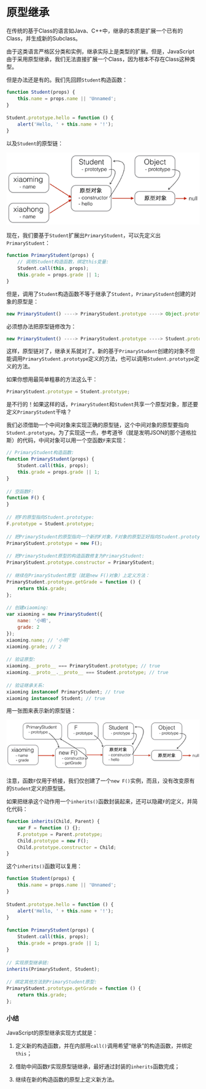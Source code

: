 # 原型继承

在传统的基于Class的语言如Java、C++中，继承的本质是扩展一个已有的Class，并生成新的Subclass。

由于这类语言严格区分类和实例，继承实际上是类型的扩展。但是，JavaScript由于采用原型继承，我们无法直接扩展一个Class，因为根本不存在Class这种类型。

但是办法还是有的。我们先回顾`Student`构造函数：

```js
function Student(props) {
    this.name = props.name || 'Unnamed';
}

Student.prototype.hello = function () {
    alert('Hello, ' + this.name + '!');
}
```

以及`Student`的原型链：

![](/img/proto_list.png)

现在，我们要基于`Student`扩展出`PrimaryStudent`，可以先定义出`PrimaryStudent`：

```js
function PrimaryStudent(props) {
    // 调用Student构造函数，绑定this变量:
    Student.call(this, props);
    this.grade = props.grade || 1;
}
```

但是，调用了`Student`构造函数不等于继承了`Student`，`PrimaryStudent`创建的对象的原型是：

```js
new PrimaryStudent() ----> PrimaryStudent.prototype ----> Object.prototype ----> null
```

必须想办法把原型链修改为：

```js
new PrimaryStudent() ----> PrimaryStudent.prototype ----> Student.prototype ----> Object.prototype ----> null
```

这样，原型链对了，继承关系就对了。新的基于`PrimaryStudent`创建的对象不但能调用`PrimaryStudent.prototype`定义的方法，也可以调用`Student.prototype`定义的方法。

如果你想用最简单粗暴的方法这么干：

```js
PrimaryStudent.prototype = Student.prototype;
```

是不行的！如果这样的话，`PrimaryStudent`和`Student`共享一个原型对象，那还要定义`PrimaryStudent`干啥？

我们必须借助一个中间对象来实现正确的原型链，这个中间对象的原型要指向`Student.prototype`。为了实现这一点，参考道爷（就是发明JSON的那个道格拉斯）的代码，中间对象可以用一个空函数`F`来实现：

```js
// PrimaryStudent构造函数:
function PrimaryStudent(props) {
    Student.call(this, props);
    this.grade = props.grade || 1;
}

// 空函数F:
function F() {
}

// 把F的原型指向Student.prototype:
F.prototype = Student.prototype;

// 把PrimaryStudent的原型指向一个新的F对象，F对象的原型正好指向Student.prototype:
PrimaryStudent.prototype = new F();

// 把PrimaryStudent原型的构造函数修复为PrimaryStudent:
PrimaryStudent.prototype.constructor = PrimaryStudent;

// 继续在PrimaryStudent原型（就是new F()对象）上定义方法：
PrimaryStudent.prototype.getGrade = function () {
    return this.grade;
};

// 创建xiaoming:
var xiaoming = new PrimaryStudent({
    name: '小明',
    grade: 2
});
xiaoming.name; // '小明'
xiaoming.grade; // 2

// 验证原型:
xiaoming.__proto__ === PrimaryStudent.prototype; // true
xiaoming.__proto__.__proto__ === Student.prototype; // true

// 验证继承关系:
xiaoming instanceof PrimaryStudent; // true
xiaoming instanceof Student; // true
```

用一张图来表示新的原型链：

![](/img/inherit.png)

注意，函数`F`仅用于桥接，我们仅创建了一个`new F()`实例，而且，没有改变原有的`Student`定义的原型链。

如果把继承这个动作用一个`inherits()`函数封装起来，还可以隐藏`F`的定义，并简化代码：

```js
function inherits(Child, Parent) {
    var F = function () {};
    F.prototype = Parent.prototype;
    Child.prototype = new F();
    Child.prototype.constructor = Child;
}
```

这个`inherits()`函数可以复用：

```js
function Student(props) {
    this.name = props.name || 'Unnamed';
}

Student.prototype.hello = function () {
    alert('Hello, ' + this.name + '!');
}

function PrimaryStudent(props) {
    Student.call(this, props);
    this.grade = props.grade || 1;
}

// 实现原型继承链:
inherits(PrimaryStudent, Student);

// 绑定其他方法到PrimaryStudent原型:
PrimaryStudent.prototype.getGrade = function () {
    return this.grade;
};
```

### 小结

JavaScript的原型继承实现方式就是：

1. 定义新的构造函数，并在内部用`call()`调用希望“继承”的构造函数，并绑定`this`；

2. 借助中间函数`F`实现原型链继承，最好通过封装的`inherits`函数完成；

3. 继续在新的构造函数的原型上定义新方法。